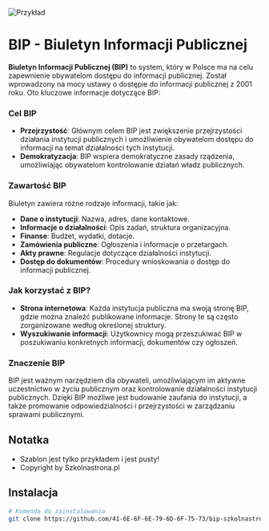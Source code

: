 ![Przykład](https://ibb.co/NCm3Gsy)
# BIP - Biuletyn Informacji Publicznej
**Biuletyn Informacji Publicznej (BIP)** to system, który w Polsce ma na celu zapewnienie obywatelom dostępu do informacji publicznej. Został wprowadzony na mocy ustawy o dostępie do informacji publicznej z 2001 roku. Oto kluczowe informacje dotyczące BIP:

### Cel BIP

- **Przejrzystość**: Głównym celem BIP jest zwiększenie przejrzystości działania instytucji publicznych i umożliwienie obywatelom dostępu do informacji na temat działalności tych instytucji.
- **Demokratyzacja**: BIP wspiera demokratyczne zasady rządzenia, umożliwiając obywatelom kontrolowanie działań władz publicznych.

### Zawartość BIP

Biuletyn zawiera różne rodzaje informacji, takie jak:

- **Dane o instytucji**: Nazwa, adres, dane kontaktowe.
- **Informacje o działalności**: Opis zadań, struktura organizacyjna.
- **Finanse**: Budżet, wydatki, dotacje.
- **Zamówienia publiczne**: Ogłoszenia i informacje o przetargach.
- **Akty prawne**: Regulacje dotyczące działalności instytucji.
- **Dostęp do dokumentów**: Procedury wnioskowania o dostęp do informacji publicznej.

### Jak korzystać z BIP?

- **Strona internetowa**: Każda instytucja publiczna ma swoją stronę BIP, gdzie można znaleźć publikowane informacje. Strony te są często zorganizowane według określonej struktury.
- **Wyszukiwanie informacji**: Użytkownicy mogą przeszukiwać BIP w poszukiwaniu konkretnych informacji, dokumentów czy ogłoszeń.

### Znaczenie BIP

BIP jest ważnym narzędziem dla obywateli, umożliwiającym im aktywne uczestnictwo w życiu publicznym oraz kontrolowanie działalności instytucji publicznych. Dzięki BIP możliwe jest budowanie zaufania do instytucji, a także promowanie odpowiedzialności i przejrzystości w zarządzaniu sprawami publicznymi.
## Notatka
- Szablon jest tylko przykładem i jest pusty!
- Copyright by Szkolnastrona.pl

## Instalacja

```bash
# Komenda do zainstalowania
git clone https://github.com/41-6E-6F-6E-79-6D-6F-75-73/bip-szkolnastrona.git
